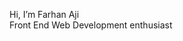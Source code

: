 Hi, I’m Farhan Aji <br>
Front End Web Development enthusiast

<!---
farhanzipp/farhanzipp is a ✨ special ✨ repository because its `README.md` (this file) appears on your GitHub profile.
You can click the Preview link to take a look at your changes.
--->
